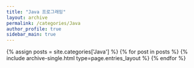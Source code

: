 ```yaml
---
title: "Java 프로그래밍"
layout: archive
permalink: /categories/Java
author_profile: true
sidebar_main: true
---
```


{% assign posts = site.categories['Java'] %}
{% for post in posts %} {% include archive-single.html type=page.entries_layout %} {% endfor %}
